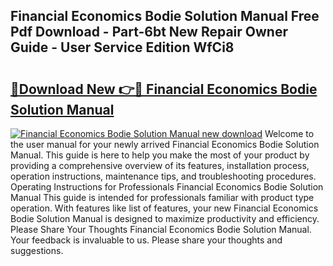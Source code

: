 ## Financial Economics Bodie Solution Manual Free Pdf Download - Part-6bt New Repair Owner Guide - User Service Edition WfCi8

# <h2><a href="http://bc6943.oget.top/?id=Financial+Economics+Bodie+Solution+Manual">🔗Download New 👉🔴 Financial Economics Bodie Solution Manual</a></h2>

[![Financial Economics Bodie Solution Manual new download](https://i.imgur.com/5g1atiW.png)](http://bc6943.oget.top/?id=Financial+Economics+Bodie+Solution+Manual)
Welcome to the user manual for your newly arrived Financial Economics Bodie Solution Manual. This guide is here to help you make the most of your product by providing a comprehensive overview of its features, installation process, operation instructions, maintenance tips, and troubleshooting procedures. Operating Instructions for Professionals Financial Economics Bodie Solution Manual This guide is intended for professionals familiar with product type operation. With features like list of features, your new Financial Economics Bodie Solution Manual is designed to maximize productivity and efficiency. Please Share Your Thoughts Financial Economics Bodie Solution Manual. Your feedback is invaluable to us. Please share your thoughts and suggestions.
